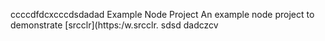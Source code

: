 ccccdfdcxcccdsdadad Example Node Project
An example node project to demonstrate [srcclr](https:/w.srcclr.
sdsd
dadczcv
